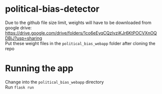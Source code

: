# political-bias-detector
Due to the github file size limit, weights will have to be downloaded from google drive:
https://drive.google.com/drive/folders/1co6eEyqCQzlvziKJr6KtPOCVXnOQDBjJ?usp=sharing \
Put these weight files in the `political_bias_webapp` folder after cloning the repo

# Running the app
Change into the `political_bias_webapp` directory \
Run `flask run`

